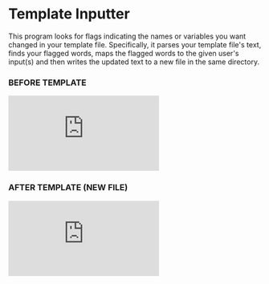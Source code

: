 # Template Inputter 
This program looks for flags indicating the names or variables you want changed in your template file.
Specifically, it parses your template file's text, finds your flagged words, maps the flagged words 
to the given user's input(s) and then writes the updated text to a new file in the same directory. 

### BEFORE TEMPLATE

![Image of faketemp.txt](https://github.com/AugdenES/Template-Inputter/blob/master/faketemp.txt?raw=true)

### AFTER TEMPLATE (NEW FILE)
![Image of newEmail.txt](https://github.com/AugdenES/Template-Inputter/blob/master/newEmail.txt?raw=true)
